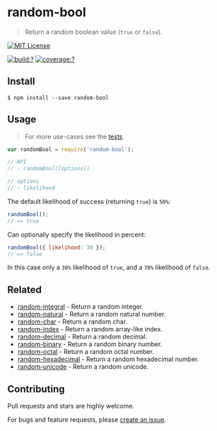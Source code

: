# random-bool

> Return a random boolean value (`true` or `false`).


[![MIT License](https://img.shields.io/badge/license-MIT_License-green.svg?style=flat-square)](https://github.com/mock-end/random-bool/blob/master/LICENSE)

[![build:?](https://img.shields.io/travis/mock-end/random-bool/master.svg?style=flat-square)](https://travis-ci.org/mock-end/random-bool)
[![coverage:?](https://img.shields.io/coveralls/mock-end/random-bool/master.svg?style=flat-square)](https://coveralls.io/github/mock-end/random-bool)


## Install

```
$ npm install --save random-bool 
```


## Usage

> For more use-cases see the [tests](https://github.com/mock-end/random-bool/blob/master/test/spec/index.js).

```js
var randomBool = require('random-bool');

// API
// - randomBool([options])

// options
// - likelihood
```

The default likelihood of success (returning `true`) is `50%`:

```js
randomBool(); 
// => true
```

Can optionally specify the likelihood in percent:

```js
randomBool({ likelihood: 30 });
// => false
```

In this case only a `30%` likelihood of `true`, and a `70%` likelihood of `false`.

## Related

- [random-integral](https://github.com/mock-end/random-integral) - Return a random integer.
- [random-natural](https://github.com/mock-end/random-natural) - Return a random natural number.
- [random-char](https://github.com/mock-end/random-char) - Return a random char.
- [random-index](https://github.com/mock-end/random-index) - Return a random array-like index.
- [random-decimal](https://github.com/mock-end/random-decimal) - Return a random decimal.
- [random-binary](https://github.com/mock-end/random-binary) - Return a random binary number.
- [random-octal](https://github.com/mock-end/random-octal) - Return a random octal number.
- [random-hexadecimal](https://github.com/mock-end/random-hexadecimal) - Return a random hexadecimal number.
- [random-unicode](https://github.com/mock-end/random-unicode) - Return a random unicode. 


## Contributing

Pull requests and stars are highly welcome.

For bugs and feature requests, please [create an issue](https://github.com/mock-end/random-bool/issues/new).
